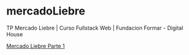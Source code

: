 # mercadoLiebre
TP Mercado Liebre | Curso Fullstack Web | Fundacion Formar - Digital House


[Mercado Liebre Parte 1]([http://www.ejemplo.com](https://github.com/REHO98/mercadoLiebre/tree/mercado_liebre_part1)https://github.com/REHO98/mercadoLiebre/tree/mercado_liebre_part1)
